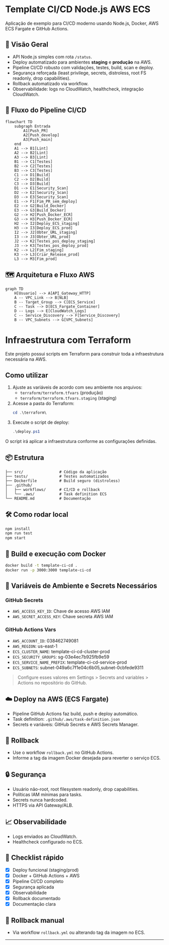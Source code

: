 # Template CI/CD Node.js AWS ECS

Aplicação de exemplo para CI/CD moderno usando Node.js, Docker, AWS ECS Fargate e GitHub Actions.

## 🚀 Visão Geral

- API Node.js simples com rota `/status`.
- Deploy automatizado para ambientes **staging** e **produção** na AWS.
- Pipeline CI/CD robusto com validações, testes, build, scan e deploy.
- Segurança reforçada (least privilege, secrets, distroless, root FS readonly, drop capabilities).
- Rollback automatizado via workflow.
- Observabilidade: logs no CloudWatch, healthcheck, integração CloudWatch.

## 🔄 Fluxo do Pipeline CI/CD

```mermaid
flowchart TD
	subgraph Entrada
		A1[Push_PR]
		A2[Push_develop]
		A3[Push_main]
	end
	A1 --> B1[Lint]
	A2 --> B2[Lint]
	A3 --> B3[Lint]
	B1 --> C1[Testes]
	B2 --> C2[Testes]
	B3 --> C3[Testes]
	C1 --> D1[Build]
	C2 --> D2[Build]
	C3 --> D3[Build]
	D1 --> E1[Security_Scan]
	D2 --> E2[Security_Scan]
	D3 --> E3[Security_Scan]
	E1 --> F1[Fim_PR_sem_deploy]
	E2 --> G2[Build_Docker]
	E3 --> G3[Build_Docker]
	G2 --> H2[Push_Docker_ECR]
	G3 --> H3[Push_Docker_ECR]
	H2 --> I2[Deploy_ECS_staging]
	H3 --> I3[Deploy_ECS_prod]
	I2 --> J2[Obter_URL_staging]
	I3 --> J3[Obter_URL_prod]
	J2 --> K2[Testes_pos_deploy_staging]
	J3 --> K3[Testes_pos_deploy_prod]
	K2 --> L2[Fim_staging]
	K3 --> L3[Criar_Release_prod]
	L3 --> M3[Fim_prod]
```

## 🗺️ Arquitetura e Fluxo AWS

```mermaid
graph TD
	H[Usuario] --> A[API_Gateway_HTTP]
	A -- VPC_Link --> B[NLB]
	B -- Target_Group --> C[ECS_Service]
	C -- Task --> D[ECS_Fargate_Container]
	D -- Logs --> E[CloudWatch_Logs]
	C -- Service_Discovery --> F[Service_Discovery]
	B -- VPC_Subnets --> G[VPC_Subnets]
```

# Infraestrutura com Terraform

Este projeto possui scripts em Terraform para construir toda a infraestrutura necessária na AWS.

## Como utilizar

1. Ajuste as variáveis de acordo com seu ambiente nos arquivos:
   - `terraform/terraform.tfvars` (produção)
   - `terraform/terraform.tfvars.staging` (staging)
2. Acesse a pasta do Terraform:
   ```powershell
   cd .\terraform\
   ```
3. Execute o script de deploy:
   ```powershell
   .\deploy.ps1
   ```

O script irá aplicar a infraestrutura conforme as configurações definidas.

## 📦 Estrutura

```
├── src/                # Código da aplicação
├── tests/              # Testes automatizados
├── Dockerfile          # Build seguro (distroless)
├── .github/
│   ├── workflows/      # CI/CD e rollback
│   └── .aws/           # Task definition ECS
└── README.md           # Documentação
```

## 🛠️ Como rodar local

```bash
npm install
npm run test
npm start
```

## 🐳 Build e execução com Docker

```bash
docker build -t template-ci-cd .
docker run -p 3000:3000 template-ci-cd
```

## 🔑 Variáveis de Ambiente e Secrets Necessários

### GitHub Secrets

- `AWS_ACCESS_KEY_ID`: Chave de acesso AWS IAM
- `AWS_SECRET_ACCESS_KEY`: Chave secreta AWS IAM

### GitHub Actions Vars

- `AWS_ACCOUNT_ID`: 038462749081
- `AWS_REGION`: us-east-1
- `ECS_CLUSTER_NAME`: template-ci-cd-cluster-prod
- `ECS_SECURITY_GROUPS`: sg-03e4ec7b925fb9e59
- `ECS_SERVICE_NAME_PREFIX`: template-ci-cd-service-prod
- `ECS_SUBNETS`: subnet-049a6c7f1e04c6b05,subnet-0cbfede9311

> Configure esses valores em Settings > Secrets and variables > Actions no repositório do GitHub.

## ☁️ Deploy na AWS (ECS Fargate)

- Pipeline GitHub Actions faz build, push e deploy automático.
- Task definition: `.github/.aws/task-definition.json`
- Secrets e variáveis: GitHub Secrets e AWS Secrets Manager.

## 🔄 Rollback

- Use o workflow `rollback.yml` no GitHub Actions.
- Informe a tag da imagem Docker desejada para reverter o serviço ECS.

## 🔒 Segurança

- Usuário não-root, root filesystem readonly, drop capabilities.
- Políticas IAM mínimas para tasks.
- Secrets nunca hardcoded.
- HTTPS via API Gateway/ALB.

## 📈 Observabilidade

- Logs enviados ao CloudWatch.
- Healthcheck configurado no ECS.

## 📝 Checklist rápido

- [x] Deploy funcional (staging/prod)
- [x] Docker + GitHub Actions + AWS
- [x] Pipeline CI/CD completo
- [x] Segurança aplicada
- [x] Observabilidade
- [x] Rollback documentado
- [x] Documentação clara

## 🧯 Rollback manual

- Via workflow `rollback.yml` ou alterando tag da imagem no ECS.

---
